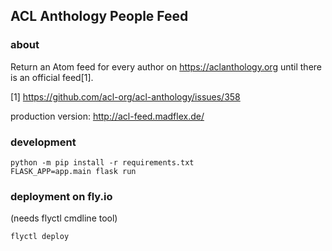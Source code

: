 ## ACL Anthology People Feed

### about

Return an Atom feed for every author on https://aclanthology.org until there is an official feed[1].

[1] https://github.com/acl-org/acl-anthology/issues/358


production version: http://acl-feed.madflex.de/


### development

```
python -m pip install -r requirements.txt
FLASK_APP=app.main flask run
```


### deployment on fly.io

(needs flyctl cmdline tool)

```
flyctl deploy
```
